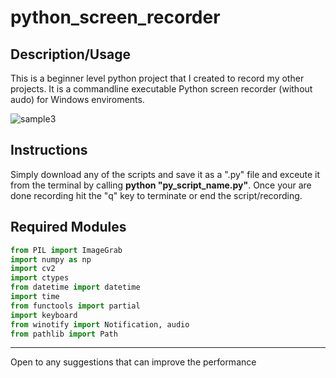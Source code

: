 # python_screen_recorder

## Description/Usage

This is a beginner level python project that I created to record my other projects. It is a commandline executable Python screen recorder (without audo) for Windows enviroments.

<!-- ![Sample1](https://user-images.githubusercontent.com/68747084/230795037-79d4c714-5255-4243-81b2-b241a5ea483e.gif) -->
<!-- ![sample2](https://user-images.githubusercontent.com/68747084/230795446-fd86b3cb-33aa-4ecf-9963-f7762438c9b9.gif) -->

![sample3](https://user-images.githubusercontent.com/68747084/230795720-1ec0c919-6087-4282-9285-aa67c9017970.gif)

## Instructions

Simply download any of the scripts and save it as a ".py" file and exceute it from the terminal by calling <b>python "py_script_name.py"</b>. Once your are done recording hit the "q" key to terminate or end the script/recording.



## Required Modules
```python
from PIL import ImageGrab 
import numpy as np
import cv2 
import ctypes 
from datetime import datetime 
import time 
from functools import partial
import keyboard
from winotify import Notification, audio
from pathlib import Path
```

<hr>
Open to any suggestions that can improve the performance




